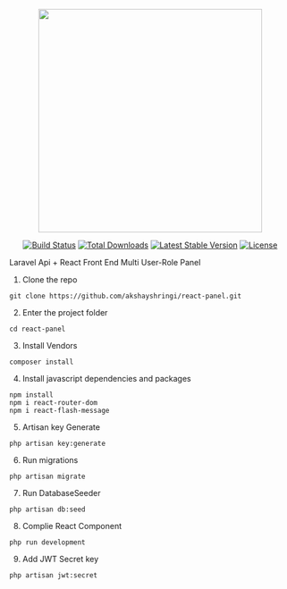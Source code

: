 <p align="center"><img src="https://res.cloudinary.com/dtfbvvkyp/image/upload/v1566331377/laravel-logolockup-cmyk-red.svg" width="400"></p>

<p align="center">
<a href="https://travis-ci.org/laravel/framework"><img src="https://travis-ci.org/laravel/framework.svg" alt="Build Status"></a>
<a href="https://packagist.org/packages/laravel/framework"><img src="https://poser.pugx.org/laravel/framework/d/total.svg" alt="Total Downloads"></a>
<a href="https://packagist.org/packages/laravel/framework"><img src="https://poser.pugx.org/laravel/framework/v/stable.svg" alt="Latest Stable Version"></a>
<a href="https://packagist.org/packages/laravel/framework"><img src="https://poser.pugx.org/laravel/framework/license.svg" alt="License"></a>
</p>

<p>Laravel Api + React Front End Multi User-Role Panel</p>

1. Clone the repo
```
git clone https://github.com/akshayshringi/react-panel.git
```

2. Enter the project folder
```
cd react-panel
```
3. Install Vendors
```
composer install
```

4. Install javascript dependencies and packages
```
npm install
npm i react-router-dom
npm i react-flash-message
```

5. Artisan key Generate
```
php artisan key:generate
```

6. Run migrations
```
php artisan migrate
```

7. Run DatabaseSeeder
```
php artisan db:seed
```

8. Complie React Component
```
php run development
```

9. Add JWT Secret key
```
php artisan jwt:secret
```
